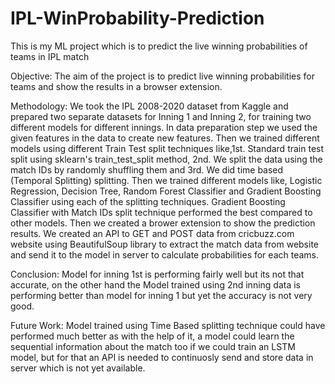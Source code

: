 # IPL-WinProbability-Prediction
This is my ML project which is to predict the live winning probabilities of teams in IPL match

Objective: 
The aim of the project is to predict live winning probabilities for teams and show the results in a browser extension.

Methodology: 
We took the IPL 2008-2020 dataset from Kaggle and prepared two separate datasets for Inning 1 and Inning 2, for training two different models for different innings.
In data preparation step we used the given features in the data to create new features.
Then we trained different models using different Train Test split techniques like,1st. Standard train test split using sklearn's train_test_split method, 2nd. We split the data using the match IDs by randomly shuffling them and 3rd. We did time based (Temporal Splitting) splitting.
Then we trained different models like, Logistic Regression, Decision Tree, Random Forest Classifier and Gradient Boosting Classifier using each of the splitting techniques.
Gradient Boosting Classifier with Match IDs split technique performed the best compared to other models.
Then we created a brower extension to show the prediction results.
We created an API to GET and POST data from cricbuzz.com website using BeautifulSoup library to extract the match data from website and send it to the model in server to calculate probabilities for each teams.

Conclusion: 
Model for inning 1st is performing fairly well but its not that accurate, on the other hand the Model trained using 2nd inning data is performing better than model for inning 1 but yet the accuracy is not very good. 

Future Work: 
Model trained using Time Based splitting technique could have performed much better as with the help of it, a model could learn the sequential information about the match too if we could train an LSTM model, but for that an API is needed to continuosly send and store data in server which is not yet available.
